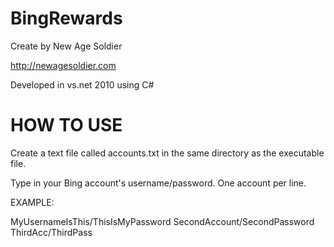 BingRewards
===========

Create by New Age Soldier

http://newagesoldier.com

Developed in vs.net 2010 using C#



HOW TO USE
==========
Create a text file called accounts.txt in the same directory as the executable file.

Type in your Bing account's username/password. One account per line.

EXAMPLE:

MyUsernameIsThis/ThisIsMyPassword
SecondAccount/SecondPassword
ThirdAcc/ThirdPass